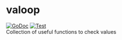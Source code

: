 # valoop
[![GoDoc](https://godoc.org/github.com/LeandroLS/valoop?status.svg)](https://godoc.org/github.com/LeandroLS/valoop)
[![Test](https://github.com/LeandroLS/valoop/actions/workflows/test.yml/badge.svg?branch=main)](https://github.com/LeandroLS/valoop/actions/workflows/test.yml)  
Collection of useful functions to check values
